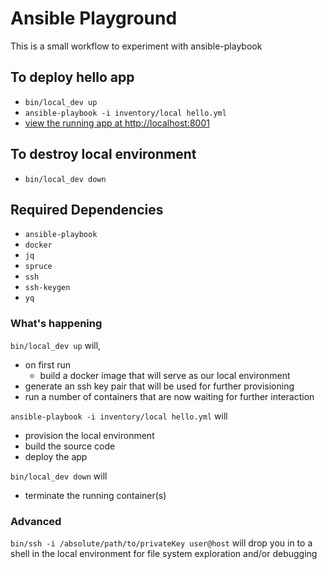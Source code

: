 # Ansible Playground
This is a small workflow to experiment with ansible-playbook

## To deploy hello app
* `bin/local_dev up`
* `ansible-playbook -i inventory/local hello.yml`
* [view the running app at http://localhost:8001](http://localhost:8001)

## To destroy local environment
* `bin/local_dev down`

## Required Dependencies
* `ansible-playbook`
* `docker`
* `jq`
* `spruce`
* `ssh`
* `ssh-keygen`
* `yq`

### What's happening
`bin/local_dev up` will,
* on first run
  * build a docker image that will serve as our local environment
* generate an ssh key pair that will be used for further provisioning
* run a number of containers that are now waiting for further interaction

`ansible-playbook -i inventory/local hello.yml` will
* provision the local environment
* build the source code
* deploy the app

`bin/local_dev down` will
* terminate the running container(s)

### Advanced
`bin/ssh -i /absolute/path/to/privateKey user@host` will drop you in to a shell in the local environment for file system exploration and/or debugging
